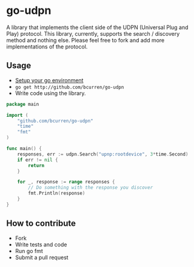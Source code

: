 # go-udpn

A library that implements the client side of the UDPN (Universal Plug and Play) protocol. This library, currently, supports the  search / discovery method and nothing else. Please feel free to fork and add more implementations of the protocol.

## Usage

* [Setup your go environment](http://golang.org/doc/code.html)
* ```go get http://github.com/bcurren/go-udpn```
* Write code using the library.

```Go
package main

import (
	"github.com/bcurren/go-udpn"
	"time"
	"fmt"
)

func main() {
	responses, err := udpn.Search("upnp:rootdevice", 3*time.Second)
	if err != nil {
		return
	}

	for _, response := range responses {
		// Do something with the response you discover
		fmt.Println(response)
	}
}
```
## How to contribute
* Fork
* Write tests and code
* Run go fmt
* Submit a pull request